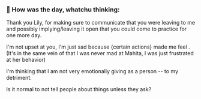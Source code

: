 ### 📝 How was the day, whatchu thinking:

Thank you Lily, for making sure to communicate that you were leaving to me and possibly implying/leaving it open that you could come to practice for one more day.

I'm not upset at you, I'm just sad because {certain actions} made me feel . (It's in the same vein of that I was never mad at Mahita, I was just frustrated at her behavior)


I'm thinking that I am not very emotionally giving as a person -- to my detriment. 

Is it normal to not tell people about things unless they ask? 
